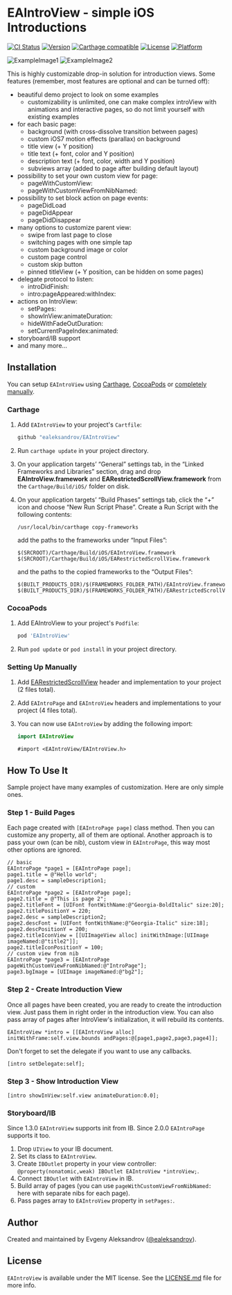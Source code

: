 # EAIntroView - simple iOS Introductions

[![CI Status](https://github.com/ealeksandrov/EAIntroView/workflows/CI/badge.svg?branch=master)](https://github.com/ealeksandrov/EAIntroView/actions)
[![Version](https://img.shields.io/cocoapods/v/EAIntroView.svg?style=flat)](http://cocoadocs.org/docsets/EAIntroView)
[![Carthage compatible](https://img.shields.io/badge/Carthage-compatible-4BC51D.svg?style=flat)](https://github.com/Carthage/Carthage)
[![License](https://img.shields.io/cocoapods/l/EAIntroView.svg?style=flat)](http://cocoadocs.org/docsets/EAIntroView)
[![Platform](https://img.shields.io/cocoapods/p/EAIntroView.svg?style=flat)](http://cocoadocs.org/docsets/EAIntroView)

![ExampleImage1](https://raw.githubusercontent.com/ealeksandrov/EAIntroView/master/Screenshot01.png)
![ExampleImage2](https://raw.githubusercontent.com/ealeksandrov/EAIntroView/master/Screenshot02.png)

This is highly customizable drop-in solution for introduction views.
Some features (remember, most features are optional and can be turned off):

* beautiful demo project to look on some examples
    * customizability is unlimited, one can make complex introView with animations and interactive pages, so do not limit yourself with existing examples
* for each basic page:
    * background (with cross-dissolve transition between pages)
    * custom iOS7 motion effects (parallax) on background
    * title view (+ Y position)
    * title text (+ font, color and Y position)
    * description text (+ font, color, width and Y position)
    * subviews array (added to page after building default layout)
* possibility to set your own custom view for page:
    * pageWithCustomView:
    * pageWithCustomViewFromNibNamed:
* possibility to set block action on page events:
    * pageDidLoad
    * pageDidAppear
    * pageDidDisappear
* many options to customize parent view:
    * swipe from last page to close
    * switching pages with one simple tap
    * custom background image or color
    * custom page control
    * custom skip button
    * pinned titleView (+ Y position, can be hidden on some pages)
* delegate protocol to listen:
    * introDidFinish:
    * intro:pageAppeared:withIndex:
* actions on IntroView:
    * setPages:
    * showInView:animateDuration:
    * hideWithFadeOutDuration:
    * setCurrentPageIndex:animated:
* storyboard/IB support
* and many more...

## Installation

You can setup `EAIntroView` using [Carthage](https://github.com/Carthage/Carthage), [CocoaPods](http://github.com/CocoaPods/CocoaPods) or [completely manually](#setting-up-manually).

### Carthage

1. Add `EAIntroView` to your project's `Cartfile`:

    ```ruby
    github "ealeksandrov/EAIntroView"
    ```

2. Run `carthage update` in your project directory.
3. On your application targets’ “General” settings tab, in the “Linked Frameworks and Libraries” section, drag and drop **EAIntroView.framework** and **EARestrictedScrollView.framework** from the `Carthage/Build/iOS/` folder on disk.
4. On your application targets’ “Build Phases” settings tab, click the “+” icon and choose “New Run Script Phase”. Create a Run Script with the following contents:

    ```shell
    /usr/local/bin/carthage copy-frameworks
    ```
    
    add the paths to the frameworks under “Input Files”:
    
    ```shell
    $(SRCROOT)/Carthage/Build/iOS/EAIntroView.framework
    $(SRCROOT)/Carthage/Build/iOS/EARestrictedScrollView.framework
    ```
    
    and the paths to the copied frameworks to the “Output Files”:
    
    ```shell
    $(BUILT_PRODUCTS_DIR)/$(FRAMEWORKS_FOLDER_PATH)/EAIntroView.framework
    $(BUILT_PRODUCTS_DIR)/$(FRAMEWORKS_FOLDER_PATH)/EARestrictedScrollView.framework
    ```

### CocoaPods

1. Add EAIntroView to your project's `Podfile`:

    ```ruby
    pod 'EAIntroView'
    ```

2. Run `pod update` or `pod install` in your project directory.

### Setting Up Manually

1. Add [EARestrictedScrollView](https://github.com/ealeksandrov/EARestrictedScrollView) header and implementation to your project (2 files total).
2. Add `EAIntroPage` and `EAIntroView` headers and implementations to your project (4 files total).
3. You can now use `EAIntroView` by adding the following import:

    ```swift
    import EAIntroView
    ```

    ```obj-c
    #import <EAIntroView/EAIntroView.h>
    ```

## How To Use It

Sample project have many examples of customization. Here are only simple ones.

### Step 1 - Build Pages
Each page created with `[EAIntroPage page]` class method. Then you can customize any property, all of them are optional. Another approach is to pass your own (can be nib), custom view in `EAIntroPage`, this way most other options are ignored.

```objc
// basic
EAIntroPage *page1 = [EAIntroPage page];
page1.title = @"Hello world";
page1.desc = sampleDescription1;
// custom
EAIntroPage *page2 = [EAIntroPage page];
page2.title = @"This is page 2";
page2.titleFont = [UIFont fontWithName:@"Georgia-BoldItalic" size:20];
page2.titlePositionY = 220;
page2.desc = sampleDescription2;
page2.descFont = [UIFont fontWithName:@"Georgia-Italic" size:18];
page2.descPositionY = 200;
page2.titleIconView = [[UIImageView alloc] initWithImage:[UIImage imageNamed:@"title2"]];
page2.titleIconPositionY = 100;
// custom view from nib
EAIntroPage *page3 = [EAIntroPage pageWithCustomViewFromNibNamed:@"IntroPage"];
page3.bgImage = [UIImage imageNamed:@"bg2"];
```

### Step 2 - Create Introduction View
Once all pages have been created,  you are ready to create the introduction view. Just pass them in right order in the introduction view. You can also pass array of pages after IntroView's initialization, it will rebuild its contents.

```objc
EAIntroView *intro = [[EAIntroView alloc] initWithFrame:self.view.bounds andPages:@[page1,page2,page3,page4]];
```

Don't forget to set the delegate if you want to use any callbacks.

```objc
[intro setDelegate:self];
```

### Step 3 - Show Introduction View

```objc
[intro showInView:self.view animateDuration:0.0];
```

### Storyboard/IB
Since 1.3.0 `EAIntroView` supports init from IB. Since 2.0.0 `EAIntroPage` supports it too.

1. Drop `UIView` to your IB document.
2. Set its class to `EAIntroView`.
3. Create `IBOutlet` property in your view controller: `@property(nonatomic,weak) IBOutlet EAIntroView *introView;`.
4. Connect `IBOutlet` with `EAIntroView` in IB.
5. Build array of pages (you can use `pageWithCustomViewFromNibNamed:` here with separate nibs for each page).
6. Pass pages array to `EAIntroView` property in `setPages:`.

## Author

Created and maintained by Evgeny Aleksandrov ([@ealeksandrov](https://twitter.com/ealeksandrov)).

## License

`EAIntroView` is available under the MIT license. See the [LICENSE.md](LICENSE.md) file for more info.
